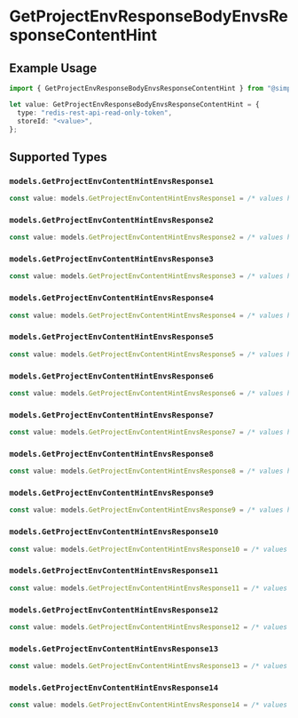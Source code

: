 # GetProjectEnvResponseBodyEnvsResponseContentHint

## Example Usage

```typescript
import { GetProjectEnvResponseBodyEnvsResponseContentHint } from "@simplesagar/vercel/models/getprojectenvop.js";

let value: GetProjectEnvResponseBodyEnvsResponseContentHint = {
  type: "redis-rest-api-read-only-token",
  storeId: "<value>",
};
```

## Supported Types

### `models.GetProjectEnvContentHintEnvsResponse1`

```typescript
const value: models.GetProjectEnvContentHintEnvsResponse1 = /* values here */
```

### `models.GetProjectEnvContentHintEnvsResponse2`

```typescript
const value: models.GetProjectEnvContentHintEnvsResponse2 = /* values here */
```

### `models.GetProjectEnvContentHintEnvsResponse3`

```typescript
const value: models.GetProjectEnvContentHintEnvsResponse3 = /* values here */
```

### `models.GetProjectEnvContentHintEnvsResponse4`

```typescript
const value: models.GetProjectEnvContentHintEnvsResponse4 = /* values here */
```

### `models.GetProjectEnvContentHintEnvsResponse5`

```typescript
const value: models.GetProjectEnvContentHintEnvsResponse5 = /* values here */
```

### `models.GetProjectEnvContentHintEnvsResponse6`

```typescript
const value: models.GetProjectEnvContentHintEnvsResponse6 = /* values here */
```

### `models.GetProjectEnvContentHintEnvsResponse7`

```typescript
const value: models.GetProjectEnvContentHintEnvsResponse7 = /* values here */
```

### `models.GetProjectEnvContentHintEnvsResponse8`

```typescript
const value: models.GetProjectEnvContentHintEnvsResponse8 = /* values here */
```

### `models.GetProjectEnvContentHintEnvsResponse9`

```typescript
const value: models.GetProjectEnvContentHintEnvsResponse9 = /* values here */
```

### `models.GetProjectEnvContentHintEnvsResponse10`

```typescript
const value: models.GetProjectEnvContentHintEnvsResponse10 = /* values here */
```

### `models.GetProjectEnvContentHintEnvsResponse11`

```typescript
const value: models.GetProjectEnvContentHintEnvsResponse11 = /* values here */
```

### `models.GetProjectEnvContentHintEnvsResponse12`

```typescript
const value: models.GetProjectEnvContentHintEnvsResponse12 = /* values here */
```

### `models.GetProjectEnvContentHintEnvsResponse13`

```typescript
const value: models.GetProjectEnvContentHintEnvsResponse13 = /* values here */
```

### `models.GetProjectEnvContentHintEnvsResponse14`

```typescript
const value: models.GetProjectEnvContentHintEnvsResponse14 = /* values here */
```

